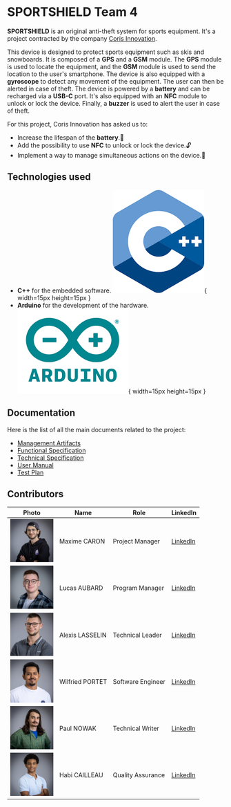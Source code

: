 # SPORTSHIELD Team 4

**SPORTSHIELD** is an original anti-theft system for sports equipment. It's a project contracted by the company [Coris Innovation](https://www.corisinnovation.com/).

This device is designed to protect sports equipment such as skis and snowboards. It is composed of a **GPS** and a **GSM** module. The **GPS** module is used to locate the equipment, and the **GSM** module is used to send the location to the user's smartphone. The device is also equipped with a **gyroscope** to detect any movement of the equipment. The user can then be alerted in case of theft. The device is powered by a **battery** and can be recharged via a **USB-C** port. It's also equipped with an **NFC** module to unlock or lock the device. Finally, a **buzzer** is used to alert the user in case of theft.

For this project, Coris Innovation has asked us to:

- Increase the lifespan of the **battery**.🔋
- Add the possibility to use **NFC** to unlock or lock the device.🔓
- Implement a way to manage simultaneous actions on the device.🔄

## Technologies used

- **C++** for the embedded software. ![C++](Documents/TechnicalSpecification/Images/C++.png){ width=15px height=15px }
- **Arduino** for the development of the hardware. ![Arduino](Documents/TechnicalSpecification/Images/Arduino.png){ width=15px height=15px }

## Documentation

Here is the list of all the main documents related to the project:

- [Management Artifacts](Documents/Management/ManagementArtifacts.md)
- [Functional Specification](Documents/FunctionalSpecification/FunctionalSpecification.md)
- [Technical Specification](Documents/TechnicalSpecification/TechnicalSpecification.md)
- [User Manual](Documents/UserManual/UserManual.md)
- [Test Plan](Documents/QA/TestPlan.md)

## Contributors

| Photo | Name | Role | LinkedIn |
| --- | --- | --- | --- |
| [<img src="Documents/TechnicalSpecification/Images/MaximeCARON.jpeg" width="100px" height="100px"/>](https://github.com/MaximeAlgosup) | Maxime CARON | Project Manager | [LinkedIn](https://www.linkedin.com/in/maxime-caron-dev/) |
| [<img src="Documents/TechnicalSpecification/Images/LucasAUBARD.png" width="100px" height="100px"/>](https://github.com/LucasAub) | Lucas AUBARD | Program Manager | [LinkedIn](https://www.linkedin.com/in/lucas-aubard-596b37251/) |
| [<img src="Documents/TechnicalSpecification/Images/AlexisLASSELIN.png" width="100px" height="100px"/>](https://github.com/AlexisLasselin) | Alexis LASSELIN | Technical Leader | [LinkedIn](https://www.linkedin.com/in/alexis-lasselin-318649251/) |
| [<img src="Documents/TechnicalSpecification/Images/WilfriedPORTET.png" width="100px" height="100px"/>](https://github.com/PortetWilfried) | Wilfried PORTET | Software Engineer | [LinkedIn](https://www.linkedin.com/in/wilfried-portet-a882b9293/) |
| [<img src="Documents/TechnicalSpecification/Images/PaulNOWAK.jpeg" width="100px" height="100px"/>](https://github.com/PaulNowak36) | Paul NOWAK | Technical Writer | [LinkedIn](https://www.linkedin.com/in/paul-nowak-0757a61a7/) |
| [<img src="Documents/TechnicalSpecification/Images/HabiCAILLEAU.png" width="100px" height="100px"/>](https://github.com/habicll) | Habi CAILLEAU | Quality Assurance | [LinkedIn](https://www.linkedin.com/in/habi-cailleau-3b72b5293/) |

